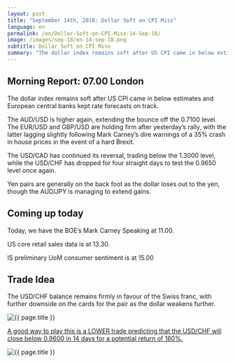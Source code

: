 ```yaml
---
layout: post
title: "September 14th, 2018: Dollar Soft on CPI Miss"
language: en
permalink: /en/Dollar-Soft-on-CPI-Miss-14-Sep-18/
image: /images/sep-18/en-14-sep-18.png
subtitle: Dollar Soft on CPI Miss
summary: "The dollar index remains soft after US CPI came in below estimates and European central banks kept rate forecasts on track"
---
```

## Morning Report: 07.00 London

The dollar index remains soft after US CPI came in below estimates and European central banks kept rate forecasts on track. 

The AUD/USD is higher again, extending the bounce off the 0.7100 level. The EUR/USD and GBP/USD are holding firm after yesterday’s rally, with the latter lagging slightly following Mark Carney’s dire warnings of a 35% crash in house prices in the event of a hard Brexit. 

The USD/CAD has continued its reversal, trading below the 1.3000 level, while the USD/CHF has dropped for four straight days to test the 0.9650 level once again. 

Yen pairs are generally on the back foot as the dollar loses out to the yen, though the AUD/JPY is managing to extend gains. 

## Coming up today

Today, we have the BOE’s Mark Carney Speaking at 11.00. 

US core retail sales data is at 13.30. 

IS preliminary UoM consumer sentiment is at 15.00

## Trade Idea

The USD/CHF balance remains firmly in favour of the Swiss franc, with further downside on the cards for the pair as the dollar weakens further.

<img class="post-image" src="{{ site.url }}/images/sep-18/en-14-sep-18.png" alt="{{ page.title }}" title="{{ page.title }}">

<a href="%LINK%%?currency=GBP&market=forex&underlying=frxUSDCHF&formname=higherlower&duration_amount=14&duration_units=d&amount=10&amount_type=stake&expiry_type=duration&barrier=0.96" target="_blank">A good way to play this is a LOWER trade predicting that the USD/CHF will close below 0.9600 in 14 days for a potential return of 160%.</a>

<img class="post-image" src="{{ site.url }}/images/sep-18/en-14-sep-18-2.png" alt="{{ page.title }}" title="{{ page.title }}">